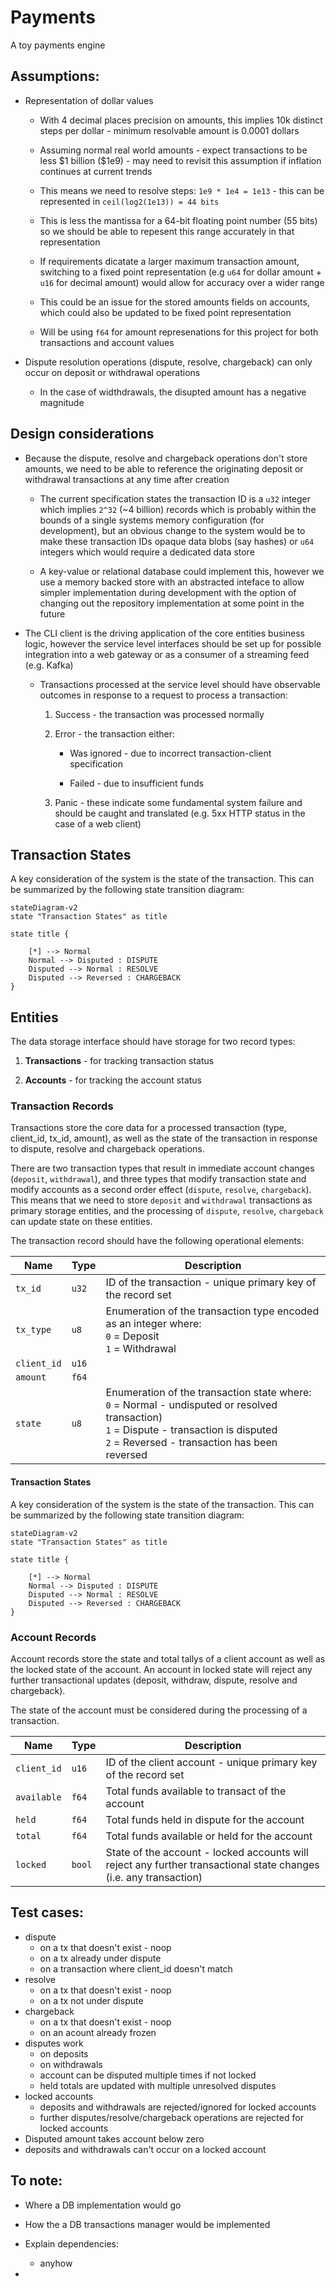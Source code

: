 # Payments

A toy payments engine

## Assumptions:

* Representation of dollar values

  * With 4 decimal places precision on amounts, this implies 10k distinct steps per dollar - minimum resolvable amount is 0.0001 dollars

  * Assuming normal real world amounts - expect transactions to be less \$1 billion (\$1e9) - may need to revisit this assumption if inflation continues at current trends

  * This means we need to resolve steps: `1e9 * 1e4 = 1e13` - this can be represented in `ceil(log2(1e13)) = 44 bits`

  * This is less the mantissa for a 64-bit floating point number (55 bits) so we should be able to repesent this range accurately in that representation

  * If requirements dicatate a larger maximum transaction amount, switching to a fixed point representation (e.g `u64` for dollar amount + `u16` for decimal amount) would allow for accuracy over a wider range

  * This could be an issue for the stored amounts fields on accounts, which could also be updated to be fixed point representation

  * Will be using `f64` for amount represenations for this project for both transactions and account values

* Dispute resolution operations (dispute, resolve, chargeback) can only occur on deposit or withdrawal operations

  * In the case of widthdrawals, the disupted amount has a negative magnitude

## Design considerations

* Because the dispute, resolve and chargeback operations don't store amounts, we need to be able to reference the originating deposit or withdrawal transactions at any time after creation

  * The current specification states the transaction ID is a `u32` integer which implies `2^32` (~4 billion) records which is probably within the bounds of a single systems memory configuration (for development), but an obvious change to the system would be to make these transaction IDs opaque data blobs (say hashes) or `u64` integers which would require a dedicated data store

  * A key-value or relational database could implement this, however we use a memory backed store with an abstracted inteface to allow simpler implementation during development with the option of changing out the repository implementation at some point in the future

* The CLI client is the driving application of the core entities business logic, however the service level interfaces should be set up for possible integration into a web gateway or as a consumer of a streaming feed (e.g. Kafka)

  * Transactions processed at the service level should have observable outcomes in response to a request to process a transaction:

    1. Success - the transaction was processed normally

    2. Error - the transaction either:

       * Was ignored  - due to incorrect transaction-client specification

       * Failed - due to insufficient funds

    3. Panic - these indicate some fundamental system failure and should be caught and translated (e.g. 5xx HTTP status in the case of a web client)

## Transaction States

A key consideration of the system is the state of the transaction. This can be summarized by the following state transition diagram:

```mermaid
stateDiagram-v2
state "Transaction States" as title

state title {

    [*] --> Normal
    Normal --> Disputed : DISPUTE
    Disputed --> Normal : RESOLVE
    Disputed --> Reversed : CHARGEBACK
}
```

## Entities

The data storage interface should have storage for two record types:

1. **Transactions** - for tracking transaction status

2. **Accounts** - for tracking the account status

### Transaction Records

Transactions store the core data for a processed transaction (type, client_id, tx_id, amount), as well as the state of the transaction in response to dispute, resolve and chargeback operations.

There are two transaction types that result in immediate account changes (`deposit`, `withdrawal`), and three types that modify transaction state and modify accounts as a second order effect (`dispute`, `resolve`, `chargeback`). This means that we need to store `deposit` and `withdrawal` transactions as primary storage entities, and the processing of `dispute`, `resolve`, `chargeback` can update state on these entities.

The transaction record should have the following operational elements:

| Name        | Type  | Description                                                                                                                                                                                       |
| ----------- | ----- | ------------------------------------------------------------------------------------------------------------------------------------------------------------------------------------------------- |
| `tx_id`     | `u32` | ID of the transaction - unique primary key of the record set                                                                                                                                      |
| `tx_type`   | `u8`  | Enumeration of the transaction type encoded as an integer where:<br/>`0` = Deposit<br/>`1` = Withdrawal                                                                                           |
| `client_id` | `u16` |                                                                                                                                                                                                   |
| `amount`    | `f64` |                                                                                                                                                                                                   |
| `state`     | `u8`  | Enumeration of the transaction state where:<br/>`0` = Normal - undisputed or resolved transaction)<br/>`1` = Dispute - transaction is disputed<br/>`2` = Reversed - transaction has been reversed |

#### Transaction States

A key consideration of the system is the state of the transaction. This can be summarized by the following state transition diagram:

```mermaid
stateDiagram-v2
state "Transaction States" as title

state title {

    [*] --> Normal
    Normal --> Disputed : DISPUTE
    Disputed --> Normal : RESOLVE
    Disputed --> Reversed : CHARGEBACK
}
```

### Account Records

Account records store the state and total tallys of a client account as well as the locked state of the account. An account in locked state will reject any further transactional updates (deposit, withdraw, dispute, resolve and chargeback).

The state of the account must be considered during the processing of a transaction.

| Name        | Type   | Description                                                                                                       |
| ----------- | ------ | ----------------------------------------------------------------------------------------------------------------- |
| `client_id` | `u16`  | ID of the client account - unique primary key of the record set                                                   |
| `available` | `f64`  | Total funds available to transact of the account                                                                  |
| `held`      | `f64`  | Total funds held in dispute for the account                                                                       |
| `total`     | `f64`  | Total funds available or held for the account                                                                     |
| `locked`    | `bool` | State of the account - locked accounts will reject any further transactional state changes (i.e. any transaction) |

## Test cases:

- dispute
  - on a tx that doesn't exist - noop
  - on a tx already under dispute
  - on a transaction where client_id doesn't match
- resolve
  - on a tx that doesn't exist - noop
  - on a tx not under dispute
- chargeback
  - on a tx that doesn't exist - noop
  - on an acount already frozen
- disputes work
  - on deposits
  - on withdrawals
  - account can be disputed multiple times if not locked
  - held totals are updated with multiple unresolved disputes
- locked accounts
  * deposits and withdrawals are rejected/ignored for locked accounts
  - further disputes/resolve/chargeback operations are rejected for locked accounts
- Disputed amount takes account below zero
- deposits and withdrawals can't occur on a locked account

## To note:

* Where a DB implementation would go

* How the a DB transactions manager would be implemented

* Explain dependencies:

  * anyhow


*